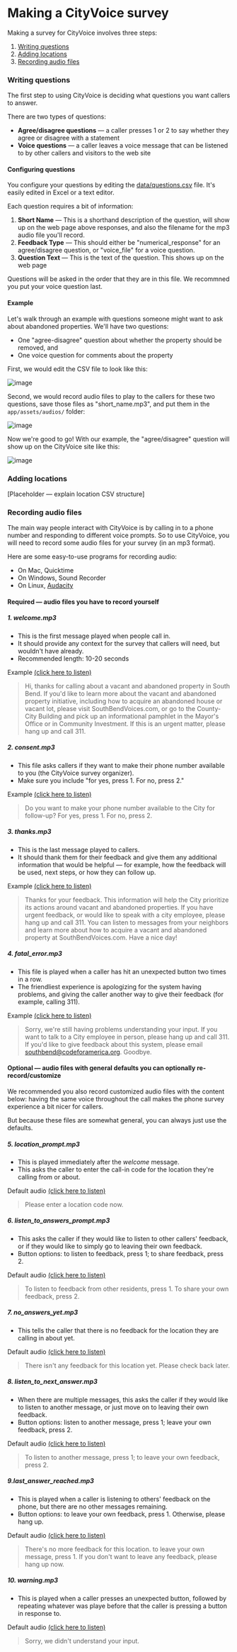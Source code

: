 Making a CityVoice survey
===========

Making a survey for CityVoice involves three steps:

1. [Writing questions](#writing-questions)
2. [Adding locations](#adding-locations)
3. [Recording audio files](#recording-audio-files)


### Writing questions

The first step to using CityVoice is deciding what questions you want callers to answer.

There are two types of questions:

- **Agree/disagree questions** — a caller presses 1 or 2 to say whether they agree or disagree with a statement
- **Voice questions** — a caller leaves a voice message that can be listened to by other callers and visitors to the web site

#### Configuring questions

You configure your questions by editing the [data/questions.csv](data/questions.csv) file. It's easily edited in Excel or a text editor.

Each question requires a bit of information:

1. **Short Name** — This is a shorthand description of the question, will show up on the web page above responses, and also the filename for the mp3 audio file you'll record.
2. **Feedback Type** — This should either be "numerical_response" for an agree/disagree question, or "voice_file" for a voice question.
3. **Question Text** — This is the text of the question. This shows up on the web page 

Questions will be asked in the order that they are in this file. We recommned you put your voice question last.

#### Example

Let's walk through an example with questions someone might want to ask about abandoned properties. We'll have two questions:

- One "agree-disagree" question about whether the property should be removed, and
- One voice question for comments about the property

First, we would edit the CSV file to look like this:

![image](screenshots/questions-csv.png)

Second, we would record audio files to play to the callers for these two questions, save those files as "short_name.mp3", and put them in the `app/assets/audios/` folder:

![image](screenshots/question-audio-files.png)

Now we're good to go! With our example, the "agree/disagree" question will show up on the CityVoice site like this:

![image](screenshots/question-display.png)



### Adding locations

[Placeholder — explain location CSV structure]

### Recording audio files

The main way people interact with CityVoice is by calling in to a phone number and responding to different voice prompts. So to use CityVoice, you will need to record some audio files for your survey (in an mp3 format).

Here are some easy-to-use programs for recording audio:

- On Mac, Quicktime
- On Windows, Sound Recorder
- On Linux, [Audacity](http://audacity.sourceforge.net/)


#### Required — audio files you have to record yourself

##### 1. welcome.mp3

- This is the first message played when people call in.
- It should provide any context for the survey that callers will need, but wouldn't have already.
- Recommended length: 10-20 seconds

Example <a href="app/assets/audios/welcome.mp3?raw=true">(click here to listen)</a>

> Hi, thanks for calling about a vacant and abandoned property in South Bend. If you'd like to learn more about the vacant and abandoned property initiative, including how to acquire an abandoned house or vacant lot, please visit SouthBendVoices.com, or go to the County-City Building and pick up an informational pamphlet in the Mayor's Office or in Community Investment. If this is an urgent matter, please hang up and call 311.


##### 2. consent.mp3

- This file asks callers if they want to make their phone number available to you (the CityVoice survey organizer).
- Make sure you include "for yes, press 1. For no, press 2."

Example <a href="app/assets/audios/consent.mp3?raw=true">(click here to listen)</a>

> Do you want to make your phone number available to the City for follow-up? For yes, press 1. For no, press 2.


##### 3. thanks.mp3

- This is the last message played to callers.
- It should thank them for their feedback and give them any additional information that would be helpful — for example, how the feedback will be used, next steps, or how they can follow up.

Example <a href="app/assets/audios/thanks.mp3?raw=true">(click here to listen)</a>

> Thanks for your feedback. This information will help the City prioritize its actions around vacant and abandoned properties. If you have urgent feedback, or would like to speak with a city employee, please hang up and call 311. You can listen to messages from your neighbors and learn more about how to acquire a vacant and abandoned property at SouthBendVoices.com. Have a nice day!


##### 4. fatal_error.mp3

- This file is played when a caller has hit an unexpected button two times in a row.
- The friendliest experience is apologizing for the system having problems, and giving the caller another way to give their feedback (for example, calling 311).

Example <a href="app/assets/audios/fatal_error.mp3?raw=true">(click here to listen)</a>

> Sorry, we're still having problems understanding your input. If you want to talk to a City employee in person, please hang up and call 311. If you'd like to give feedback about this system, please email southbend@codeforamerica.org. Goodbye.


#### Optional — audio files with general defaults you can optionally re-record/customize

We recommended you also record customized audio files with the content below: having the same voice throughout the call makes the phone survey experience a bit nicer for callers.

But because these files are somewhat general, you can always just use the defaults.

##### 5. location_prompt.mp3

- This is played immediately after the _welcome_ message.
- This asks the caller to enter the call-in code for the location they're calling from or about.

Default audio <a href="app/assets/audios/location_prompt.mp3?raw=true">(click here to listen)</a>

> Please enter a location code now.

##### 6. listen_to_answers_prompt.mp3

- This asks the caller if they would like to listen to other callers' feedback, or if they would like to simply go to leaving their own feedback.
- Button options: to listen to feedback, press 1; to share feedback, press 2.

Default audio <a href="app/assets/audios/listen_to_answers_prompt.mp3?raw=true">(click here to listen)</a>

> To listen to feedback from other residents, press 1. To share your own feedback, press 2.

##### 7. no_answers_yet.mp3

- This tells the caller that there is no feedback for the location they are calling in about yet.

Default audio <a href="app/assets/audios/no_answers_yet.mp3?raw=true">(click here to listen)</a>

> There isn't any feedback for this location yet. Please check back later.

##### 8. listen_to_next_answer.mp3

- When there are multiple messages, this asks the caller if they would like to listen to another message, or just move on to leaving their own feedback.
- Button options: listen to another message, press 1; leave your own feedback, press 2.

Default audio <a href="app/assets/audios/listen_to_next_answer.mp3?raw=true">(click here to listen)</a>

> To listen to another message, press 1; to leave your own feedback, press 2.

##### 9.last_answer_reached.mp3

- This is played when a caller is listening to others' feedback on the phone, but there are no other messages remaining.
- Button options: to leave your own feedback, press 1. Otherwise, please hang up.

Default audio <a href="app/assets/audios/last_answer_reached.mp3?raw=true">(click here to listen)</a>

> There's no more feedback for this location. to leave your own message, press 1. If you don't want to leave any feedback, please hang up now.

##### 10. warning.mp3

- This is played when a caller presses an unexpected button, followed by repeating whatever was playe before that the caller is pressing a button in response to.

Default audio <a href="app/assets/audios/warning.mp3?raw=true">(click here to listen)</a>

> Sorry, we didn't understand your input.

